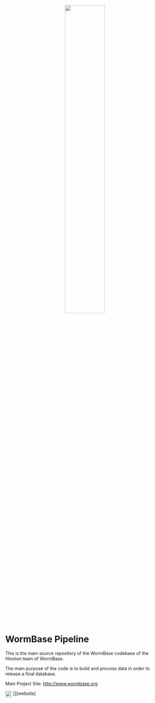 
<p align="center" width="100%"  href="https://www.qries.com/">
    <img width="50%" src="https://wormbase.org/img/logo/logo_wormbase_gradient.svg"> 
</p>

# WormBase Pipeline

This is the main source repository of the WormBase codebase of the Hinxton team of WormBase.

The main purpose of the code is to build and process data in order to release a final database.

Main Project Site:
http://www.wormbase.org

[<img align="left" alt="https://github.com/moon1ock" width="22px" src="https://cdn.jsdelivr.net/npm/simple-icons@3.4.1/icons/github.svg" />][website]



